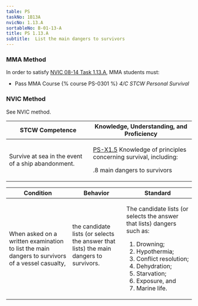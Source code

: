```yaml
---
table: PS
taskNo: 1B13A
nvicNo: 1.13.A 
sortableNo: B-01-13-A
title: PS 1.13.A 
subtitle:  List the main dangers to survivors
---
```



### MMA Method

In order to satisfy  [NVIC 08-14  Task  1.13.A]({{site.baseurl}}/assets/images/nvic-08-14.pdf), MMA students must:

* Pass MMA Course {% course PS-0301 %}  *4/C STCW Personal Survival*


### NVIC Method

<a onclick="togglevisibility('nvic_methods')" >See NVIC method.</a>

<div id='nvic_methods' class='hide'>

<table>
<thead>
<tr>
<th class='forty'> STCW Competence </th>
<th class='sixty'> Knowledge, Understanding, and Proficiency </th>
</tr>
</thead>




<tbody>
<tr><td markdown='1'>

Survive at sea in the event of a ship abandonment.

</td><td markdown='1'>

[PS-X1.5]({{site.baseurl}}/tables/611.html#PS-X1.5) Knowledge of principles concerning survival, including:

.8  main dangers to survivors

</td></tr>


</tbody>
</table>


<table>
<thead>
<tr><th class='twenty'>  Condition </th><th class='twenty'> Behavior </th><th  class='sixty'>Standard </th></tr>
</thead>
<tbody >



<tr><td markdown='1'>

When asked on a written examination to list the main dangers to survivors of a vessel casualty,

</td><td markdown='1'>

the candidate lists (or selects the answer that lists) the main dangers to survivors.

<br>

<div class="tooltip">
<span class="tooltiptext">
</span>
</div>


</td><td markdown='1'>

The candidate lists (or selects the answer that lists) dangers such as: 

1. Drowning; 
2. Hypothermia; 
3. Conflict resolution; 
4. Dehydration; 
5. Starvation; 
6. Exposure, and 
7. Marine life.

</td></tr>
</tbody>
</table>
</div>

